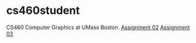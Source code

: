 # cs460student
CS460 Computer Graphics at UMass Boston.
<a href="https://ayahea.github.io/cs460student/index.html" title="A2">Assignment 02</a>
<a href=" https://ayahea.github.io/cs460student/">Assignment 03</a>
